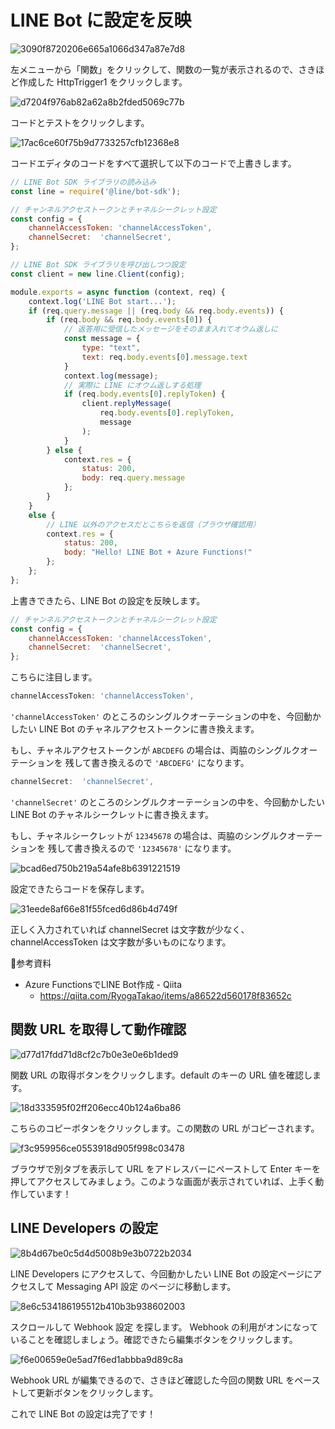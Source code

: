 # LINE Bot に設定を反映

![3090f8720206e665a1066d347a87e7d8](https://i.gyazo.com/3090f8720206e665a1066d347a87e7d8.png)

左メニューから「関数」をクリックして、関数の一覧が表示されるので、さきほど作成した HttpTrigger1 をクリックします。

![d7204f976ab82a62a8b2fded5069c77b](https://i.gyazo.com/d7204f976ab82a62a8b2fded5069c77b.png)

コードとテストをクリックします。

![17ac6ce60f75b9d7733257cfb12368e8](https://i.gyazo.com/17ac6ce60f75b9d7733257cfb12368e8.png)

コードエディタのコードをすべて選択して以下のコードで上書きします。

```js
// LINE Bot SDK ライブラリの読み込み
const line = require('@line/bot-sdk');

// チャンネルアクセストークンとチャネルシークレット設定
const config = {
    channelAccessToken: 'channelAccessToken',
    channelSecret:  'channelSecret',
};

// LINE Bot SDK ライブラリを呼び出しつつ設定
const client = new line.Client(config);

module.exports = async function (context, req) {
    context.log('LINE Bot start...');
    if (req.query.message || (req.body && req.body.events)) {
        if (req.body && req.body.events[0]) {
            // 返答用に受信したメッセージをそのまま入れてオウム返しに
            const message = {
                type: "text",
                text: req.body.events[0].message.text
            }
            context.log(message);
            // 実際に LINE にオウム返しする処理
            if (req.body.events[0].replyToken) {
                client.replyMessage(
                    req.body.events[0].replyToken,
                    message
                );
            }
        } else {
            context.res = {
                status: 200,
                body: req.query.message
            };
        }
    }
    else {
        // LINE 以外のアクセスだとこちらを返信（ブラウザ確認用）
        context.res = {
            status: 200,
            body: "Hello! LINE Bot + Azure Functions!"
        };
    };
};
```

上書きできたら、LINE Bot の設定を反映します。

```js
// チャンネルアクセストークンとチャネルシークレット設定
const config = {
    channelAccessToken: 'channelAccessToken',
    channelSecret:  'channelSecret',
};
```

こちらに注目します。

```js
channelAccessToken: 'channelAccessToken',
```

`'channelAccessToken'` のところのシングルクオーテーションの中を、今回動かしたい LINE Bot のチャネルアクセストークンに書き換えます。

もし、チャネルアクセストークンが `ABCDEFG` の場合は、両脇のシングルクオーテーションを
残して書き換えるので `'ABCDEFG'` になります。

```js
channelSecret:  'channelSecret',
```

`'channelSecret'` のところのシングルクオーテーションの中を、今回動かしたい LINE Bot のチャネルシークレットに書き換えます。

もし、チャネルシークレットが `12345678` の場合は、両脇のシングルクオーテーションを
残して書き換えるので `'12345678'` になります。

![bcad6ed750b219a54afe8b6391221519](https://i.gyazo.com/bcad6ed750b219a54afe8b6391221519.png)

設定できたらコードを保存します。

![31eede8af66e81f55fced6d86b4d749f](https://i.gyazo.com/31eede8af66e81f55fced6d86b4d749f.png)

正しく入力されていれば channelSecret は文字数が少なく、channelAccessToken は文字数が多いものになります。

📝参考資料
- Azure FunctionsでLINE Bot作成 - Qiita
  - https://qiita.com/RyogaTakao/items/a86522d560178f83652c


## 関数 URL を取得して動作確認

![d77d17fdd71d8cf2c7b0e3e0e6b1ded9](https://i.gyazo.com/d77d17fdd71d8cf2c7b0e3e0e6b1ded9.png)

関数 URL の取得ボタンをクリックします。default のキーの URL 値を確認します。

![18d333595f02ff206ecc40b124a6ba86](https://i.gyazo.com/18d333595f02ff206ecc40b124a6ba86.png)

こちらのコピーボタンをクリックします。この関数の URL がコピーされます。

![f3c959956ce0553918d905f998c03478](https://i.gyazo.com/f3c959956ce0553918d905f998c03478.png)

ブラウザで別タブを表示して URL をアドレスバーにペーストして Enter キーを押してアクセスしてみましょう。このような画面が表示されていれば、上手く動作しています！

## LINE Developers の設定

![8b4d67be0c5d4d5008b9e3b0722b2034](https://i.gyazo.com/8b4d67be0c5d4d5008b9e3b0722b2034.png)

LINE Developers にアクセスして、今回動かしたい LINE Bot の設定ページにアクセスして Messaging API 設定 のページに移動します。

![8e6c534186195512b410b3b938602003](https://i.gyazo.com/8e6c534186195512b410b3b938602003.png)

スクロールして Webhook 設定 を探します。 Webhook の利用がオンになっていることを確認しましょう。確認できたら編集ボタンをクリックします。

![f6e00659e0e5ad7f6ed1abbba9d89c8a](https://i.gyazo.com/f6e00659e0e5ad7f6ed1abbba9d89c8a.png)

Webhook URL が編集できるので、さきほど確認した今回の関数 URL をペーストして更新ボタンをクリックします。

これで LINE Bot の設定は完了です！